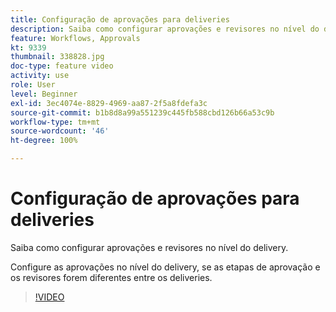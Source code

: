 ```yaml
---
title: Configuração de aprovações para deliveries
description: Saiba como configurar aprovações e revisores no nível do delivery.
feature: Workflows, Approvals
kt: 9339
thumbnail: 338828.jpg
doc-type: feature video
activity: use
role: User
level: Beginner
exl-id: 3ec4074e-8829-4969-aa87-2f5a8fdefa3c
source-git-commit: b1b8d8a99a551239c445fb588cbd126b66a53c9b
workflow-type: tm+mt
source-wordcount: '46'
ht-degree: 100%

---
```


# Configuração de aprovações para deliveries

Saiba como configurar aprovações e revisores no nível do delivery.  

Configure as aprovações no nível do delivery, se as etapas de aprovação e os revisores forem diferentes entre os deliveries.

>[!VIDEO](https://video.tv.adobe.com/v/338828?quality=12&learn=on)
